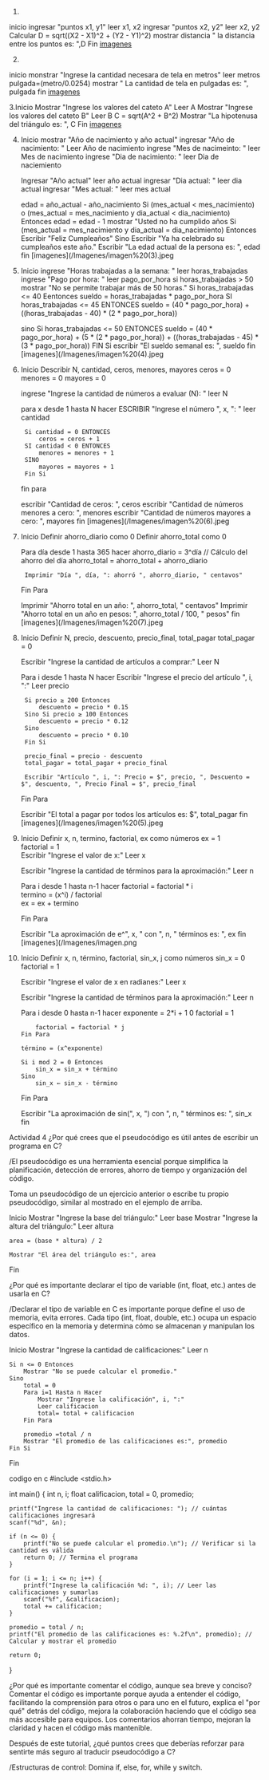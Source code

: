 1.
inicio
    ingresar "puntos x1, y1"
    leer x1, x2
    ingresar "puntos x2, y2"
    leer x2, y2
    Calcular D = sqrt((X2 - X1)^2 + (Y2 - Y1)^2)
    mostrar distancia " la distancia entre los puntos es: ",D
Fin
[imagenes](/Imagenes/D1.jpeg)

2.
inicio
    monstrar "Ingrese la cantidad necesara de tela en metros"
    leer metros
    pulgada=(metro/0.0254)
    mostrar " La cantidad de tela en pulgadas es: ", pulgada
fin
[imagenes](/Imagenes/D2.jpeg)


3.Inicio
    Mostrar "Ingrese los valores del cateto A"
    Leer A
    Mostrar "Ingrese los valores del cateto B"
    Leer B
    C = sqrt(A^2 + B^2)
    Mostrar "La hipotenusa del triángulo es: ", C
Fin
[imagenes](/Imagenes/D3.jpeg)


4. Inicio
    mostrar "Año de nacimiento y año actual"
    ingresar "Año de nacimiento: "
    Leer Año de nacimiento 
    ingrese "Mes de nacimeinto: " 
    leer Mes de nacimiento 
    ingrese "Dia de nacimiento: "
    leer Dia de naciemiento 

    Ingresar "Año actual"
    leer año actual 
    ingresar "Dia actual: "
    leer dia actual 
    ingresar "Mes actual: "
    leer mes actual 

    edad = año_actual - año_nacimiento
        Si (mes_actual < mes_nacimiento) o (mes_actual = mes_nacimiento y dia_actual < dia_nacimiento) Entonces
        edad = edad - 1
        mostrar "Usted no ha cumplido años 
        Si (mes_actual = mes_nacimiento y dia_actual = dia_nacimiento) Entonces
        Escribir "Feliz Cumpleaños"
    Sino
        Escribir "Ya ha celebrado su cumpleaños este año."
        Escribir "La edad actual de la persona es: ", edad
fin
[imagenes](/Imagenes/imagen%20(3).jpeg

5. Inicio 
    ingrese "Horas trabajadas a la semana: "
    leer horas_trabajadas 
    ingrese "Pago por hora: "
    leer pago_por_hora 
    si horas_trabajadas > 50 
    mostrar "No se permite trabajar más de 50 horas."
    Si horas_trabajadas <= 40 Eentonces
            sueldo = horas_trabajadas * pago_por_hora
    SI horas_trabajadas <= 45 ENTONCES
            sueldo = (40 * pago_por_hora) + ((horas_trabajadas - 40) * (2 * pago_por_hora))

    sino Si horas_trabajadas <= 50 ENTONCES
            sueldo = (40 * pago_por_hora) + (5 * (2 * pago_por_hora)) + ((horas_trabajadas - 45) * (3 * pago_por_hora))
        FIN Si
        escribir "El sueldo semanal es: ", sueldo
    fin 
[imagenes](/Imagenes/imagen%20(4).jpeg
6. Inicio
    Describir N, cantidad, ceros, menores, mayores
    ceros = 0
    menores = 0
    mayores = 0
 
    ingrese "Ingrese la cantidad de números a evaluar (N): "
    leer N
 
    para x desde 1 hasta N hacer
        ESCRIBIR "Ingrese el número ", x, ": "
        leer cantidad
 
        Si cantidad = 0 ENTONCES
            ceros = ceros + 1
        SI cantidad < 0 ENTONCES
            menores = menores + 1
        SINO
            mayores = mayores + 1
        Fin Si
    fin para 
 
    escribir "Cantidad de ceros: ", ceros
    escribir "Cantidad de números menores a cero: ", menores
    escribir "Cantidad de números mayores a cero: ", mayores
fin
[imagenes](/Imagenes/imagen%20(6).jpeg
7. Inicio
    Definir ahorro_diario como 0
    Definir ahorro_total como 0

    Para día desde 1 hasta 365 hacer
        ahorro_diario = 3^día  // Cálculo del ahorro del día
        ahorro_total = ahorro_total + ahorro_diario 

        Imprimir "Día ", día, ": ahorró ", ahorro_diario, " centavos"
    Fin Para

    Imprimir "Ahorro total en un año: ", ahorro_total, " centavos"
    Imprimir "Ahorro total en un año en pesos: ", ahorro_total / 100, " pesos"
fin
[imagenes](/Imagenes/imagen%20(7).jpeg
8. Inicio
    Definir N, precio, descuento, precio_final, total_pagar
    total_pagar = 0

    Escribir "Ingrese la cantidad de artículos a comprar:"
    Leer N

    Para i desde 1 hasta N hacer
        Escribir "Ingrese el precio del artículo ", i, ":"
        Leer precio

        Si precio ≥ 200 Entonces
            descuento = precio * 0.15
        Sino Si precio ≥ 100 Entonces
            descuento = precio * 0.12
        Sino
            descuento = precio * 0.10
        Fin Si

        precio_final = precio - descuento
        total_pagar = total_pagar + precio_final

        Escribir "Artículo ", i, ": Precio = $", precio, ", Descuento = $", descuento, ", Precio Final = $", precio_final
    Fin Para

    Escribir "El total a pagar por todos los artículos es: $", total_pagar
fin
[imagenes](/Imagenes/imagen%20(5).jpeg

9. Inicio 
    Definir x, n, termino, factorial, ex como números
    ex = 1   
    factorial = 1   
    Escribir "Ingrese el valor de x:"
    Leer x

    Escribir "Ingrese la cantidad de términos para la aproximación:"
    Leer n

    Para i desde 1 hasta n-1 hacer
        factorial = factorial * i  
        termino = (x^i) / factorial  
        ex = ex + termino  

    Fin Para

    Escribir "La aproximación de e^", x, " con ", n, " términos es: ", ex
fin 
[imagenes](/Imagenes/imagen.png

10. Inicio 
        Definir x, n, término, factorial, sin_x, j como números
    sin_x = 0   
    factorial = 1 

    Escribir "Ingrese el valor de x en radianes:"
    Leer x

    Escribir "Ingrese la cantidad de términos para la aproximación:"
    Leer n

    Para i desde 0 hasta n-1 hacer
        exponente = 2*i + 1   0
        factorial = 1   
        
            factorial = factorial * j
        Fin Para

        término = (x^exponente) 

        Si i mod 2 = 0 Entonces
            sin_x = sin_x + término
        Sino
            sin_x ← sin_x - término
    Fin Para

    Escribir "La aproximación de sin(", x, ") con ", n, " términos es: ", sin_x
fin 


Actividad 4
¿Por qué crees que el pseudocódigo es útil antes de escribir un programa en C?

/El pseudocódigo es una herramienta esencial porque simplifica la planificación, detección de errores,
ahorro de tiempo y organización del código.

Toma un pseudocódigo de un ejercicio anterior o escribe tu propio pseudocódigo, similar al mostrado en el ejemplo de arriba.

Inicio
    Mostrar "Ingrese la base del triángulo:"
    Leer base
    Mostrar "Ingrese la altura del triángulo:"
    Leer altura

    area = (base * altura) / 2

    Mostrar "El área del triángulo es:", area
Fin

¿Por qué es importante declarar el tipo de variable (int, float, etc.) antes de usarla en C?

/Declarar el tipo de variable en C es importante porque define el uso de memoria, evita errores.
Cada tipo (int, float, double, etc.) ocupa un espacio específico en la memoria y determina cómo se almacenan y manipulan los datos.


Inicio
    Mostrar "Ingrese la cantidad de calificaciones:"
    Leer n

    Si n <= 0 Entonces
        Mostrar "No se puede calcular el promedio."
    Sino
        total = 0
        Para i=1 Hasta n Hacer
            Mostrar "Ingrese la calificación", i, ":"
            Leer calificacion
            total= total + calificacion
        Fin Para

        promedio =total / n
        Mostrar "El promedio de las calificaciones es:", promedio
    Fin Si
Fin

codigo en c 
#include <stdio.h>

int main() {
    int n, i;
    float calificacion, total = 0, promedio;

    printf("Ingrese la cantidad de calificaciones: "); // cuántas calificaciones ingresará
    scanf("%d", &n);

    if (n <= 0) {
        printf("No se puede calcular el promedio.\n"); // Verificar si la cantidad es válida
        return 0; // Termina el programa
    }

    for (i = 1; i <= n; i++) {
        printf("Ingrese la calificación %d: ", i); // Leer las calificaciones y sumarlas
        scanf("%f", &calificacion);
        total += calificacion;
    }

    promedio = total / n;
    printf("El promedio de las calificaciones es: %.2f\n", promedio); // Calcular y mostrar el promedio

    return 0;
}

¿Por qué es importante comentar el código, aunque sea breve y conciso?
Comentar el código es importante porque ayuda a entender el código, facilitando la comprensión para 
otros o para uno en el futuro, explica el "por qué" detrás del código, 
mejora la colaboración haciendo que el código sea más
accesible para equipos.
Los comentarios ahorran tiempo, mejoran la claridad y hacen el código más mantenible. 

Después de este tutorial, ¿qué puntos crees que deberías reforzar para sentirte más seguro al traducir pseudocódigo a C?

/Estructuras de control: Domina if, else, for, while y switch.
